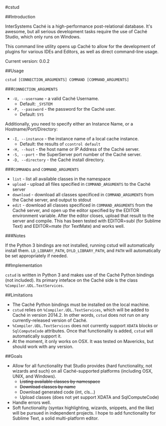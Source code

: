 #cstud

##Introduction

InterSystems Caché is a high-performance post-relational database. It's awesome, but all serious development tasks require the use of Caché Studio, which only runs on Windows.

This command line utility opens up Caché to allow for the development of plugins for various IDEs and Editors, as well as direct command-line usage.

Current version: 0.0.2

##Usage

    cstud [CONNECTION_ARGUMENTS] COMMAND [COMMAND_ARGUMENTS]

###`CONNECTION_ARGUMENTS`
    
* `-U, --username` - a valid Caché Username.
    - Default: `_SYSTEM`
* `-P, --password` - the password for the Caché user.
    - Default: `SYS`

Additionally, you need to specify either an Instance Name, or a Hostname/Port/Directory:
        
* `-I, --instance` - the instance name of a local cache instance.
    - Default: the results of `ccontrol default`
* `-H, --host` - the host name or IP Address of the Caché server.
* `-S, --port` - the SuperServer port number of the Caché server.
* `-D, --directory` - the Caché install directory. 

###`COMMAND`s and `COMMAND_ARGUMENTS`

* `list` - list all available classes in the namespace
* `upload` - upload all files specified in `COMMAND_ARGUMENTS` to the Caché server
* `download` - download all classes specificed in `COMMAND_ARGUMENTS` from the Caché server, and output to stdout
* `edit` - download all classes specificed in `COMMAND_ARGUMENTS` from the Caché server, and open up the editor specified by the EDITOR environment variable. After the editor closes, upload that result to the server and compile. This has been tested with EDITOR=subl (for Sublime Text) and EDITOR=mate (for TextMate) and works well.

###Notes

If the Python 3 bindings are not installed, running cstud will automatically install them. `LD_LIBRARY_PATH`, `DYLD_LIBRARY_PATH`, and `PATH` will automatically be set appropriately if needed.

##Implementation

`cstud` is written in Python 3 and makes use of the Caché Python bindings (not included). Its primary inteface on the Caché side is the class `%Compiler.UDL.TextServices`.

##Limitations

* The Caché Python bindings must be installed on the local machine.
* `cstud` relies on `%Compiler.UDL.TextServices`, which will be added to Caché in version 2014.2. In other words, `cstud` does not run on any currently-released version of Caché. 
* `%Compiler.UDL.TextServices` does not currently support `XDATA` blocks or `SqlComputeCode` attributes. Once that functionality is added, `cstud` will automatically support it.
* At the moment, it only works on OSX. It was tested on Mavericks, but should work with any version.

##Goals

* Allow for all functionality that Studio provides (hard functionality, not wizards and such) on all Caché-supported platforms (including OSX, UNIX, and Windows).
    - ~~Listing available classes by namespace~~
    - ~~Download classes by name~~
    - Download generated code (int, cls...)
    - Upload classes (does not yet support XDATA and SqlComputeCode)
* Handle errors well.
* Soft functionality (syntax highlighting, wizards, snippets, and the like) will be pursued in independent projects. I hope to add functionality for Sublime Text, a solid multi-platform editor.